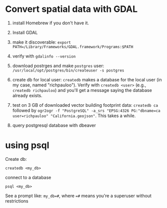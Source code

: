 # Convert spatial data with GDAL

1. install Homebrew if you don't have it. 

2. Install GDAL 

3. make it discoverable: `export PATH=/Library/Frameworks/GDAL.framework/Programs:$PATH`

4. verify with `gdalinfo --version` 

5. download postrges and make `postgres` user: `/usr/local/opt/postgres/bin/createuser -s postgres`

6. create db for local user: `createdb` makes a database for the local user (in my case, named "richpauloo"). Verify with `createdb <user>` (e.g., `createdb richpauloo`) and you'll get a message saying the database already exists.

7. test on 3 GB of downloaded vector building footprint data: `createdb ca` followed by `ogr2ogr -f "PostgreSQL" -a_srs "EPSG:4326 PG:"dbname=ca user=richpauloo" "California.geojson"`. This takes a while. 

8. query postgresql database with dbeaver


# using psql

Create db:

`createdb <my_db>`

connect to a database

`psql <my_db>`

See a prompt like: `my_db=#`, where `=#` means you're a superuser without restrictions  



